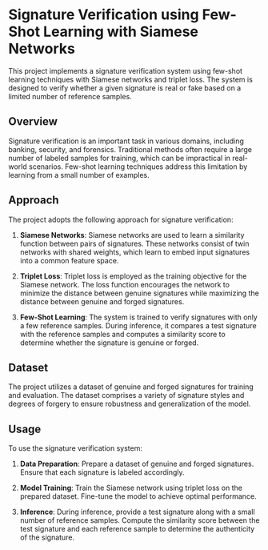 # Signature Verification using Few-Shot Learning with Siamese Networks

This project implements a signature verification system using few-shot learning techniques with Siamese networks and triplet loss. The system is designed to verify whether a given signature is real or fake based on a limited number of reference samples.

## Overview

Signature verification is an important task in various domains, including banking, security, and forensics. Traditional methods often require a large number of labeled samples for training, which can be impractical in real-world scenarios. Few-shot learning techniques address this limitation by learning from a small number of examples.

## Approach

The project adopts the following approach for signature verification:

1. **Siamese Networks**: Siamese networks are used to learn a similarity function between pairs of signatures. These networks consist of twin networks with shared weights, which learn to embed input signatures into a common feature space.

2. **Triplet Loss**: Triplet loss is employed as the training objective for the Siamese network. The loss function encourages the network to minimize the distance between genuine signatures while maximizing the distance between genuine and forged signatures.

3. **Few-Shot Learning**: The system is trained to verify signatures with only a few reference samples. During inference, it compares a test signature with the reference samples and computes a similarity score to determine whether the signature is genuine or forged.

## Dataset

The project utilizes a dataset of genuine and forged signatures for training and evaluation. The dataset comprises a variety of signature styles and degrees of forgery to ensure robustness and generalization of the model.

## Usage

To use the signature verification system:

1. **Data Preparation**: Prepare a dataset of genuine and forged signatures. Ensure that each signature is labeled accordingly.

2. **Model Training**: Train the Siamese network using triplet loss on the prepared dataset. Fine-tune the model to achieve optimal performance.

3. **Inference**: During inference, provide a test signature along with a small number of reference samples. Compute the similarity score between the test signature and each reference sample to determine the authenticity of the signature.
